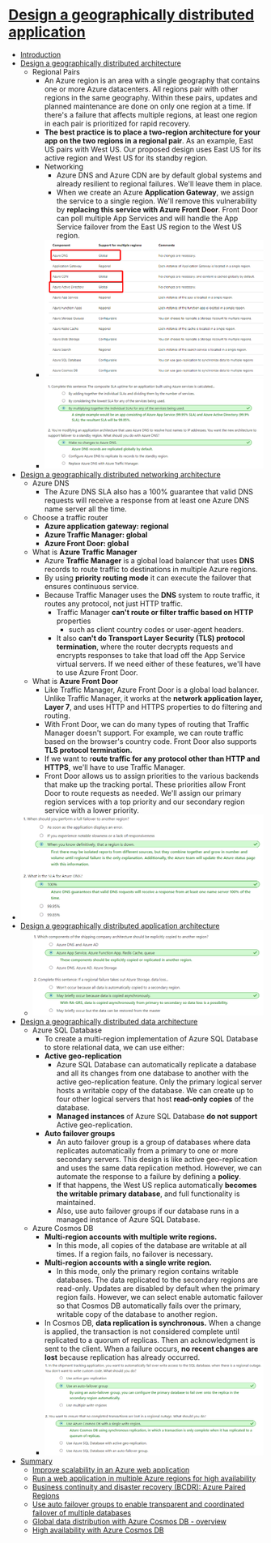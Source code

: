 # [Design a geographically distributed application](https://docs.microsoft.com/en-au/learn/modules/design-a-geographically-distributed-application/index)
- [Introduction](https://docs.microsoft.com/en-au/learn/modules/design-a-geographically-distributed-application/1-introduction/)
- [Design a geographically distributed architecture](https://docs.microsoft.com/en-au/learn/modules/design-a-geographically-distributed-application/2-geo-distributed-architecture/)
  - Regional Pairs
    - An Azure region is an area with a single geography that contains one or more Azure datacenters. All regions pair with other regions in the same geography. Within these pairs, updates and planned maintenance are done on only one region at a time. If there's a failure that affects multiple regions, at least one region in each pair is prioritized for rapid recovery.
    - **The best practice is to place a two-region architecture for your app on the two regions in a regional pair**. As an example, East US pairs with West US. Our proposed design uses East US for its active region and West US for its standby region.
    - Networking
      - Azure DNS and Azure CDN are by default global systems and already resilient to regional failures. We'll leave them in place.
      - When we create an Azure **Application Gateway**, we assign the service to a single region. We'll remove this vulnerability by **replacing this service with Azure Front Door**. Front Door can poll multiple App Services and will handle the App Service failover from the East US region to the West US region.
    - ![](2019-11-23-10-27-34.png)
    - ![](2019-11-23-10-27-44.png)
- [Design a geographically distributed networking architecture](https://docs.microsoft.com/en-au/learn/modules/design-a-geographically-distributed-application/3-geo-distributed-networking/)
  - Azure DNS
    - The Azure DNS SLA also has a 100% guarantee that valid DNS requests will receive a response from at least one Azure DNS name server all the time.
  - Choose a traffic router
    - **Azure application gateway: regional**
    - **Azure Traffic Manager: global**
    - **Azure Front Door: global**
  - What is **Azure Traffic Manager**
    - Azure **Traffic Manager** is a global load balancer that uses **DNS** records to route traffic to destinations in multiple Azure regions.
    - By using **priority routing mode** it can execute the failover that ensures continuous service.
    - Because Traffic Manager uses the **DNS** system to route traffic, it routes any protocol, not just HTTP traffic. 
      - Traffic Manager **can't route or filter traffic based on HTTP** properties
        - such as client country codes or user-agent headers. 
      - It also **can't do Transport Layer Security (TLS) protocol termination**, where the router decrypts requests and encrypts responses to take that load off the App Service virtual servers. If we need either of these features, we'll have to use Azure Front Door.
  - What is **Azure Front Door**
    - Like Traffic Manager, Azure Front Door is a global load balancer. Unlike Traffic Manager, it works at the **network application layer, Layer 7**, and uses HTTP and HTTPS properties to do filtering and routing.
    - With Front Door, we can do many types of routing that Traffic Manager doesn't support. For example, we can route traffic based on the browser's country code. Front Door also supports **TLS protocol termination.**
    -  If we want to r**oute traffic for any protocol other than HTTP and HTTPS**, we'll have to use Traffic Manager.
    -  Front Door allows us to assign priorities to the various backends that make up the tracking portal. These priorities allow Front Door to route requests as needed. We'll assign our primary region services with a top priority and our secondary region service with a lower priority.
 -  ![](2019-11-23-10-46-57.png)
- [Design a geographically distributed application architecture](https://docs.microsoft.com/en-au/learn/modules/design-a-geographically-distributed-application/4-geo-distributed-app/)
  - ![](2019-11-23-11-06-47.png)
- [Design a geographically distributed data architecture](https://docs.microsoft.com/en-au/learn/modules/design-a-geographically-distributed-application/5-geo-distributed-data/)
  - Azure SQL Database
    - To create a multi-region implementation of Azure SQL Database to store relational data, we can use either:
    - **Active geo-replication**
      - Azure SQL Database can automatically replicate a database and all its changes from one database to another with the active geo-replication feature. Only the primary logical server hosts a writable copy of the database. We can create up to four other logical servers that host **read-only copies** of the database.
      - **Managed instances** of Azure SQL Database **do not support** Active geo-replication.
    - **Auto failover groups**
      - An auto failover group is a group of databases where data replicates automatically from a primary to one or more secondary servers. This design is like active geo-replication and uses the same data replication method. However, we can automate the response to a failure by defining a **policy**.
      - If that happens, the West US replica automatically **becomes the writable primary database**, and full functionality is maintained.
      - Also, use auto failover groups if our database runs in a managed instance of Azure SQL Database.
  - Azure Cosmos DB
    - **Multi-region accounts with multiple write regions.**
      - In this mode, all copies of the database are writable at all times. If a region fails, no failover is necessary.
    - **Multi-region accounts with a single write region.**
      - In this mode, only the primary region contains writable databases. The data replicated to the secondary regions are read-only. Updates are disabled by default when the primary region fails. However, we can select enable automatic failover so that Cosmos DB automatically fails over the primary, writable copy of the database to another region.
    - In Cosmos DB, **data replication is synchronous.** When a change is applied, the transaction is not considered complete until replicated to a quorum of replicas. Then an acknowledgment is sent to the client. When a failure occurs, **no recent changes are lost** because replication has already occurred.
    - ![](2019-11-23-11-16-13.png)
- [Summary](https://docs.microsoft.com/en-au/learn/modules/design-a-geographically-distributed-application/6-summary/)
  - [Improve scalability in an Azure web application](https://docs.microsoft.com/azure/architecture/reference-architectures/app-service-web-app/scalable-web-app)
  - [Run a web application in multiple Azure regions for high availability](https://docs.microsoft.com/azure/architecture/reference-architectures/app-service-web-app/multi-region)
  - [Business continuity and disaster recovery (BCDR): Azure Paired Regions](https://docs.microsoft.com/azure/best-practices-availability-paired-regions)
  - [Use auto failover groups to enable transparent and coordinated failover of multiple databases](https://docs.microsoft.com/azure/sql-database/sql-database-auto-failover-group#preventing-the-loss-of-critical-data)
  - [Global data distribution with Azure Cosmos DB - overview](https://docs.microsoft.com/azure/cosmos-db/distribute-data-globally)
  - [High availability with Azure Cosmos DB](https://docs.microsoft.com/azure/cosmos-db/high-availability)
